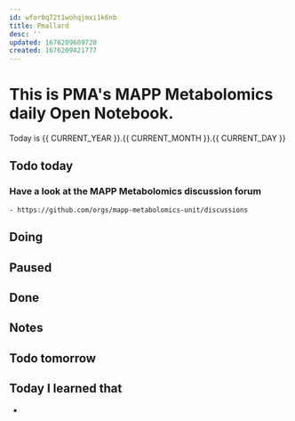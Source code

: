 ```yaml
---
id: wfor0q72t1wohqjmxi1k6nb
title: Pmallard
desc: ''
updated: 1676209609720
created: 1676209421777
---
```



# This is PMA's MAPP Metabolomics daily Open Notebook.

Today is {{ CURRENT_YEAR }}.{{ CURRENT_MONTH }}.{{ CURRENT_DAY }}

## Todo today

### Have a look at the MAPP Metabolomics discussion forum
    - https://github.com/orgs/mapp-metabolomics-unit/discussions
###
###

## Doing

## Paused

## Done

## Notes

## Todo tomorrow

###
###
###


## Today I learned that

-
